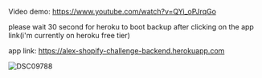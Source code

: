 Video demo: https://www.youtube.com/watch?v=QYi_oPJrqGo

please wait 30 second for heroku to boot backup after clicking on the app link(i'm currently on heroku free tier)


app link: https://alex-shopify-challenge-backend.herokuapp.com

![DSC09788](https://user-images.githubusercontent.com/76791231/134104229-4e8738f9-8099-4133-8a29-260bad9d507b.JPG)
